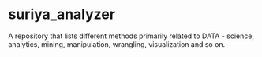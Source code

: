 # suriya_analyzer
A repository that lists different methods primarily related to DATA - science, analytics, mining, manipulation, wrangling, visualization and so on.
